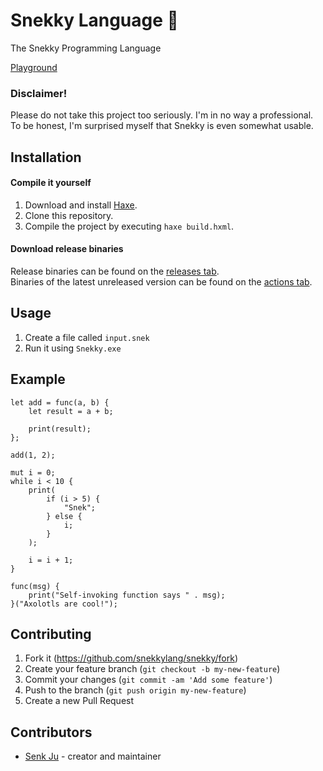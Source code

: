 # Snekky Language 🐍

The Snekky Programming Language

<a href="https://snekky.senkju.net/">Playground</a>

### Disclaimer!
Please do not take this project too seriously. I'm in no way a professional. To be honest, I'm surprised myself that Snekky is even somewhat usable.

## Installation
#### Compile it yourself
1. Download and install [Haxe](https://haxe.org/).
2. Clone this repository.
3. Compile the project by executing `haxe build.hxml`.

#### Download release binaries
Release binaries can be found on the [releases tab](https://github.com/snekkylang/snekky/releases). \
Binaries of the latest unreleased version can be found on the [actions tab](https://github.com/snekkylang/snekky/actions).

## Usage

1. Create a file called `input.snek`
2. Run it using `Snekky.exe`

## Example
```
let add = func(a, b) {
    let result = a + b;

    print(result);
};

add(1, 2);

mut i = 0;
while i < 10 {
    print(
        if (i > 5) {
            "Snek";
        } else {
            i;
        }
    );

    i = i + 1;
}

func(msg) {
    print("Self-invoking function says " . msg);
}("Axolotls are cool!");
```

## Contributing

1. Fork it (<https://github.com/snekkylang/snekky/fork>)
2. Create your feature branch (`git checkout -b my-new-feature`)
3. Commit your changes (`git commit -am 'Add some feature'`)
4. Push to the branch (`git push origin my-new-feature`)
5. Create a new Pull Request

## Contributors

- [Senk Ju](https://github.com/snekkylang/snekky) - creator and maintainer
